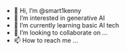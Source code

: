 - 👋 Hi, I’m @smart1kenny
- 👀 I’m interested in generative AI
- 🌱 I’m currently learning basic AI tech
- 💞️ I’m looking to collaborate on ...
- 📫 How to reach me ...

<!---
smart1kenny/smart1kenny is a ✨ special ✨ repository because its `README.md` (this file) appears on your GitHub profile.
You can click the Preview link to take a look at your changes.
--->
